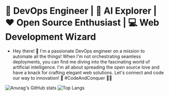 # 🚀 DevOps Engineer | 🤖 AI Explorer | ❤️ Open Source Enthusiast | 💻 Web Development Wizard

- Hey there! 👋 I'm a passionate DevOps engineer on a mission to automate all the things! When I'm not orchestrating seamless deployments, you can find me diving into the fascinating world of artificial intelligence. I'm all about spreading the open source love and have a knack for crafting elegant web solutions. Let's connect and code our way to innovation! 🌟 #CodeAndConquer 🚀🌐

![Anurag's GitHub stats](https://github-readme-stats.vercel.app/api?username=enravi&show_icons=true&theme=radical) ![Top Langs](https://github-readme-stats.vercel.app/api/top-langs/?username=enravi&layout=compact)

